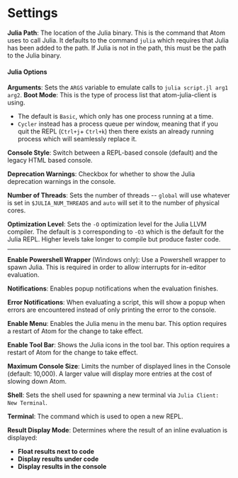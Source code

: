 # Settings

**Julia Path**: The location of the Julia binary. This is the command that Atom uses to call Julia. It defaults to the command `julia` which requires that Julia has been added to the path. If Julia is not in the path, this must be the path to the Julia binary.

#### Julia Options
**Arguments**: Sets the `ARGS` variable to emulate calls to `julia script.jl arg1 arg2`.
**Boot Mode**: This is the type of process list that atom-julia-client is using.
  -  The default is `Basic`, which only has one process running at a time.
  - `Cycler` instead has a process queue per window, meaning that if you quit the REPL (`Ctrl+j`+ `Ctrl+k`) then there exists an already running process which will seamlessly replace it.

**Console Style**: Switch between a REPL-based console (default) and the legacy
HTML based console.

**Deprecation Warnings**: Checkbox for whether to show the Julia deprecation warnings in the console.

**Number of Threads**: Sets the number of threads -- `global` will use whatever is set in `$JULIA_NUM_THREADS` and `auto` will set it to the number of physical cores.

**Optimization Level**: Sets the `-O` optimization level for the Julia LLVM compiler. The default is `3` corresponding to `-O3` which is the default for the Julia REPL. Higher levels take longer to compile but produce faster code.

---

**Enable Powershell Wrapper** (Windows only): Use a Powershell wrapper to spawn Julia. This is required in order to allow interrupts for in-editor evaluation.

**Notifications**: Enables popup notifications when the evaluation finishes.

**Error Notifications**: When evaluating a script, this will show a popup when errors are encountered instead of only printing the error to the console.

**Enable Menu**: Enables the Julia menu in the menu bar. This option requires a restart of Atom for the change to take effect.

**Enable Tool Bar**: Shows the Julia icons in the tool bar. This option requires a restart of Atom for the change to take effect.

**Maximum Console Size**: Limits the number of displayed lines in the Console (default: 10,000). A larger value will display more entries at the cost of slowing down Atom.

**Shell**: Sets the shell used for spawning a new terminal via `Julia Client: New Terminal`.

**Terminal**: The command which is used to open a new REPL.

**Result Display Mode**: Determines where the result of an inline evaluation is displayed:
  - **Float results next to code**
  - **Display results under code**
  - **Display results in the console**
